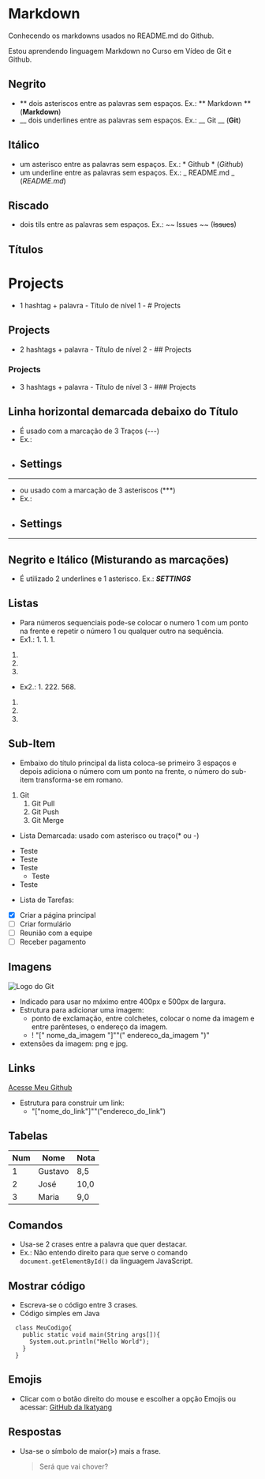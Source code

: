 # Markdown
Conhecendo os markdowns usados no README.md do Github.

Estou aprendendo linguagem Markdown no Curso em Vídeo de Git e Github.

## Negrito
- ** dois asteriscos entre as palavras sem espaços. Ex.: ** Markdown ** (**Markdown**)
- __ dois underlines entre as palavras sem espaços. Ex.: __ Git __ (__Git__)

## Itálico
- um asterisco entre as palavras sem espaços. Ex.: * Github * (*Github*)
- um underline entre as palavras sem espaços. Ex.: _ README.md _ (_README.md_)

## Riscado
- dois tils entre as palavras sem espaços. Ex.: ~~ Issues ~~ (~~Issues~~)

## Títulos
# Projects
- 1 hashtag + palavra - Título de nível 1 - # Projects

## Projects
- 2 hashtags + palavra - Título de nível 2 - ## Projects

### Projects
- 3 hashtags + palavra - Título de nível 3 - ### Projects

## Linha horizontal demarcada debaixo do Título
- É usado com a marcação de 3 Traços (---)
- Ex.:
- ## Settings
---
- ou usado com a marcação de 3 asteriscos (***)
- Ex.: 
- ## Settings
***

## Negrito e Itálico (Misturando as marcações)
- É utilizado 2 underlines e 1 asterisco. Ex.: __*SETTINGS*__ 

## Listas
- Para números sequenciais pode-se colocar o numero 1 com um ponto na frente e repetir o número 1 ou qualquer outro na sequência. 
- Ex1.: 1. 1. 1. 
1.
1.
1.
- Ex2.: 1. 222. 568.
1.
222.
568.

## Sub-Item
- Embaixo do título principal da lista coloca-se primeiro 3 espaços e depois adiciona o número com um ponto na frente, o número do sub-item transforma-se em romano.
1. Git 
   1. Git Pull
   1. Git Push
   1. Git Merge

- Lista Demarcada: usado com asterisco ou traço(* ou -)
* Teste
* Teste
* Teste
   * Teste
* Teste  

- Lista de Tarefas:
 
- [x] Criar a página principal
- [ ] Criar formulário
- [ ] Reunião com a equipe
- [ ] Receber pagamento

## Imagens
![Logo do Git](https://encrypted-tbn0.gstatic.com/images?q=tbn:ANd9GcS-IdQdlKKA7cft2Rwsjg4PHam2yzMjaRl0SgztJesm7WDeHUqOCmn5grpTUIO1knes1ew&usqp=CAU)
- Indicado para usar no máximo entre 400px e 500px de largura.
- Estrutura para adicionar uma imagem:
   - ponto de exclamação, entre colchetes, colocar o nome da imagem e entre parênteses, o endereço da imagem.
   - ! "[" nome_da_imagem "]""(" endereco_da_imagem ")"
- extensões da imagem: png e jpg.

## Links
[Acesse Meu Github](https://github.com/joseffreitasjr)
- Estrutura para construir um link:
   - "["nome_do_link"]""("endereco_do_link")
   
## Tabelas

Num | Nome | Nota
---|---|---
1 | Gustavo | 8,5
2 | José | 10,0
3 | Maria | 9,0

## Comandos
- Usa-se 2 crases entre a palavra que quer destacar.
- Ex.: Não entendo direito para que serve o comando `document.getElementById()` da linguagem JavaScript.

## Mostrar código
- Escreva-se o código entre 3 crases.
- Código simples em Java
```
  class MeuCodigo{
    public static void main(String args[]){
      System.out.println("Hello World");
    }
  } 
```
## Emojis
- Clicar com o botão direito do mouse e escolher a opção Emojis ou acessar:
  [GitHub da Ikatyang](https://github.com/ikatyang)

## Respostas
- Usa-se o símbolo de maior(>) mais a frase.
  > Será que vai chover?
